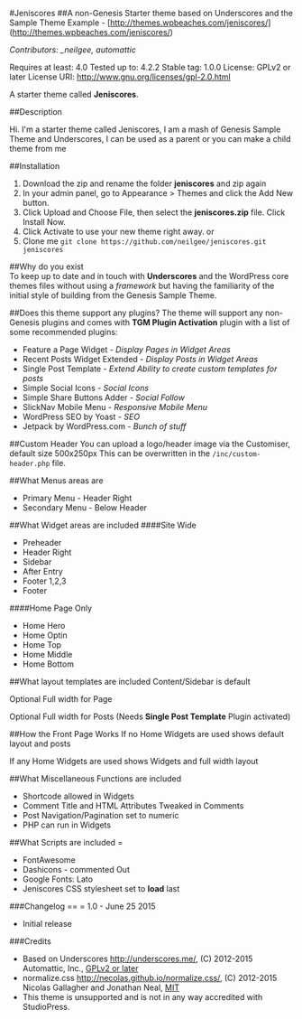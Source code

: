 #Jeniscores
##A non-Genesis Starter theme based on Underscores and the Sample Theme
Example - [http://themes.wpbeaches.com/jeniscores/] (http://themes.wpbeaches.com/jeniscores/)

*Contributors: _neilgee, automattic*

Requires at least: 4.0
Tested up to: 4.2.2
Stable tag: 1.0.0
License: GPLv2 or later
License URI: http://www.gnu.org/licenses/gpl-2.0.html

A starter theme called **Jeniscores**.

##Description

Hi. I'm a starter theme called Jeniscores, I am a mash of Genesis Sample Theme and Underscores, I can be used as a parent or you can make a child theme from me


##Installation
1. Download the zip and rename the folder **jeniscores** and zip again	
2. In your admin panel, go to Appearance > Themes and click the Add New button.
3. Click Upload and Choose File, then select the **jeniscores.zip** file. Click Install Now.
4. Click Activate to use your new theme right away.
or
1. Clone me `git clone https://github.com/neilgee/jeniscores.git jeniscores`



##Why do you exist  
To keep up to date and in touch with **Underscores** and the WordPress core themes files without using a *framework* but having the familiarity of the initial style of building from the Genesis Sample Theme.

##Does this theme support any plugins?
The theme will support any non-Genesis plugins and comes with **TGM Plugin Activation** plugin with a list of some recommended plugins:

* Feature a Page Widget - *Display Pages in Widget Areas*
* Recent Posts Widget Extended - *Display Posts in Widget Areas*
* Single Post Template - *Extend Ability to create custom templates for posts*
* Simple Social Icons - *Social Icons*
* Simple Share Buttons Adder - *Social Follow*
* SlickNav Mobile Menu - *Responsive Mobile Menu*
* WordPress SEO by Yoast - *SEO*
* Jetpack by WordPress.com - *Bunch of stuff*

##Custom Header
You can upload a logo/header image via the Customiser, default size 500x250px
This can be overwritten in the `/inc/custom-header.php` file.

##What Menus areas are 
* Primary Menu - Header Right
* Secondary Menu - Below Header


##What Widget areas are included
####Site Wide
* Preheader
* Header Right
* Sidebar
* After Entry
* Footer 1,2,3
* Footer

####Home Page Only
* Home Hero
* Home Optin
* Home Top
* Home Middle
* Home Bottom

##What layout templates are included
Content/Sidebar is default

Optional Full width for Page

Optional Full width for Posts (Needs **Single Post Template** Plugin activated)

##How the Front Page Works
If no Home Widgets are used shows default layout and posts

If any Home Widgets are used shows Widgets and full width layout 

##What Miscellaneous Functions are included
* Shortcode allowed in Widgets
* Comment Title and HTML Attributes Tweaked in Comments
* Post Navigation/Pagination set to numeric
* PHP can run in Widgets

##What Scripts are included =
* FontAwesome
* Dashicons - commented Out
* Google Fonts: Lato
* Jeniscores CSS stylesheet set to **load** last

###Changelog ==
= 1.0 - June 25 2015
* Initial release

###Credits
* Based on Underscores http://underscores.me/, (C) 2012-2015 Automattic, Inc., [GPLv2 or later](https://www.gnu.org/licenses/gpl-2.0.html)
* normalize.css http://necolas.github.io/normalize.css/, (C) 2012-2015 Nicolas Gallagher and Jonathan Neal, [MIT](http://opensource.org/licenses/MIT)
* This theme is unsupported and is not in any way accredited with StudioPress.
